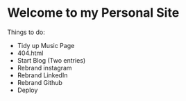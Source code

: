 # Welcome to my Personal Site

Things to do:
* Tidy up Music Page
* 404.html
* Start Blog (Two entries)
* Rebrand instagram
* Rebrand LinkedIn
* Rebrand Github
* Deploy
